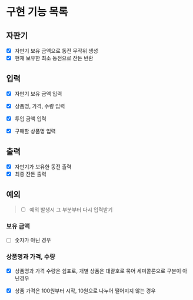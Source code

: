 # 구현 기능 목록

## 자판기
* [x] 자판기 보유 금액으로 동전 무작위 생성
* [x] 현재 보유한 최소 동전으로 잔돈 반환

## 입력
* [x] 자판기 보유 금액 입력
* [x] 상품명, 가격, 수량 입력
* [x] 투입 금액 입력
* [x] 구매할 상품명 입력


## 출력
* [x] 자판기가 보유한 동전 출력
* [x] 최종 잔돈 출력

## 예외
> * [ ] 예외 발생시 그 부분부터 다시 입력받기

### 보유 금액
* [ ] 숫자가 아닌 경우

### 상품명과 가격, 수량
* [x] 상품명과 가격 수량은 쉼표로, 개별 상품은 대괄호로 묶어 세미콜론으로 구분이 아닌경우
* [x] 상품 가격은 100원부터 시작, 10원으로 나누어 떨어지지 않는 경우

